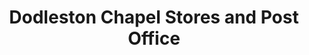 ---
title: "Dodleston Chapel Stores and Post Office"
url: /chester/dodleston-chapel-stores-and-post-office/
shop: convenience
---